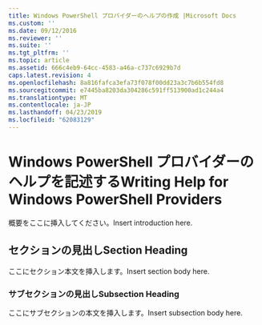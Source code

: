 ```yaml
---
title: Windows PowerShell プロバイダーのヘルプの作成 |Microsoft Docs
ms.custom: ''
ms.date: 09/12/2016
ms.reviewer: ''
ms.suite: ''
ms.tgt_pltfrm: ''
ms.topic: article
ms.assetid: 666c4eb9-64cc-4583-a46a-c737c6929b7d
caps.latest.revision: 4
ms.openlocfilehash: 8a816fafca3efa73f078f00dd23a3c7b6b554fd8
ms.sourcegitcommit: e7445ba8203da304286c591ff513900ad1c244a4
ms.translationtype: MT
ms.contentlocale: ja-JP
ms.lasthandoff: 04/23/2019
ms.locfileid: "62083129"
---
```

# <a name="writing-help-for-windows-powershell-providers"></a><span data-ttu-id="b3004-102">Windows PowerShell プロバイダーのヘルプを記述する</span><span class="sxs-lookup"><span data-stu-id="b3004-102">Writing Help for Windows PowerShell Providers</span></span>

<span data-ttu-id="b3004-103">概要をここに挿入してください。</span><span class="sxs-lookup"><span data-stu-id="b3004-103">Insert introduction here.</span></span>

## <a name="section-heading"></a><span data-ttu-id="b3004-104">セクションの見出し</span><span class="sxs-lookup"><span data-stu-id="b3004-104">Section Heading</span></span>

 <span data-ttu-id="b3004-105">ここにセクション本文を挿入します。</span><span class="sxs-lookup"><span data-stu-id="b3004-105">Insert section body here.</span></span>

### <a name="subsection-heading"></a><span data-ttu-id="b3004-106">サブセクションの見出し</span><span class="sxs-lookup"><span data-stu-id="b3004-106">Subsection Heading</span></span>

 <span data-ttu-id="b3004-107">ここにサブセクションの本文を挿入します。</span><span class="sxs-lookup"><span data-stu-id="b3004-107">Insert subsection body here.</span></span>